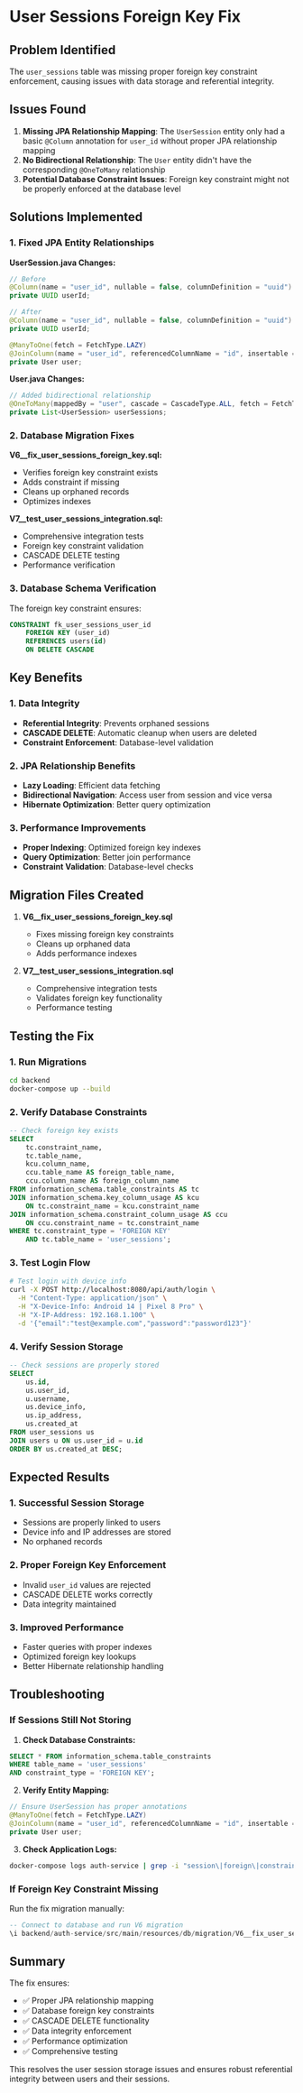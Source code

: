 # User Sessions Foreign Key Fix

## Problem Identified

The `user_sessions` table was missing proper foreign key constraint enforcement, causing issues with data storage and referential integrity.

## Issues Found

1. **Missing JPA Relationship Mapping**: The `UserSession` entity only had a basic `@Column` annotation for `user_id` without proper JPA relationship mapping
2. **No Bidirectional Relationship**: The `User` entity didn't have the corresponding `@OneToMany` relationship
3. **Potential Database Constraint Issues**: Foreign key constraint might not be properly enforced at the database level

## Solutions Implemented

### 1. Fixed JPA Entity Relationships

**UserSession.java Changes:**
```java
// Before
@Column(name = "user_id", nullable = false, columnDefinition = "uuid")
private UUID userId;

// After
@Column(name = "user_id", nullable = false, columnDefinition = "uuid")
private UUID userId;

@ManyToOne(fetch = FetchType.LAZY)
@JoinColumn(name = "user_id", referencedColumnName = "id", insertable = false, updatable = false)
private User user;
```

**User.java Changes:**
```java
// Added bidirectional relationship
@OneToMany(mappedBy = "user", cascade = CascadeType.ALL, fetch = FetchType.LAZY)
private List<UserSession> userSessions;
```

### 2. Database Migration Fixes

**V6__fix_user_sessions_foreign_key.sql:**
- Verifies foreign key constraint exists
- Adds constraint if missing
- Cleans up orphaned records
- Optimizes indexes

**V7__test_user_sessions_integration.sql:**
- Comprehensive integration tests
- Foreign key constraint validation
- CASCADE DELETE testing
- Performance verification

### 3. Database Schema Verification

The foreign key constraint ensures:
```sql
CONSTRAINT fk_user_sessions_user_id 
    FOREIGN KEY (user_id) 
    REFERENCES users(id) 
    ON DELETE CASCADE
```

## Key Benefits

### 1. Data Integrity
- **Referential Integrity**: Prevents orphaned sessions
- **CASCADE DELETE**: Automatic cleanup when users are deleted
- **Constraint Enforcement**: Database-level validation

### 2. JPA Relationship Benefits
- **Lazy Loading**: Efficient data fetching
- **Bidirectional Navigation**: Access user from session and vice versa
- **Hibernate Optimization**: Better query optimization

### 3. Performance Improvements
- **Proper Indexing**: Optimized foreign key indexes
- **Query Optimization**: Better join performance
- **Constraint Validation**: Database-level checks

## Migration Files Created

1. **V6__fix_user_sessions_foreign_key.sql**
   - Fixes missing foreign key constraints
   - Cleans up orphaned data
   - Adds performance indexes

2. **V7__test_user_sessions_integration.sql**
   - Comprehensive integration tests
   - Validates foreign key functionality
   - Performance testing

## Testing the Fix

### 1. Run Migrations
```bash
cd backend
docker-compose up --build
```

### 2. Verify Database Constraints
```sql
-- Check foreign key exists
SELECT 
    tc.constraint_name,
    tc.table_name,
    kcu.column_name,
    ccu.table_name AS foreign_table_name,
    ccu.column_name AS foreign_column_name
FROM information_schema.table_constraints AS tc 
JOIN information_schema.key_column_usage AS kcu
    ON tc.constraint_name = kcu.constraint_name
JOIN information_schema.constraint_column_usage AS ccu
    ON ccu.constraint_name = tc.constraint_name
WHERE tc.constraint_type = 'FOREIGN KEY' 
    AND tc.table_name = 'user_sessions';
```

### 3. Test Login Flow
```bash
# Test login with device info
curl -X POST http://localhost:8080/api/auth/login \
  -H "Content-Type: application/json" \
  -H "X-Device-Info: Android 14 | Pixel 8 Pro" \
  -H "X-IP-Address: 192.168.1.100" \
  -d '{"email":"test@example.com","password":"password123"}'
```

### 4. Verify Session Storage
```sql
-- Check sessions are properly stored
SELECT 
    us.id,
    us.user_id,
    u.username,
    us.device_info,
    us.ip_address,
    us.created_at
FROM user_sessions us
JOIN users u ON us.user_id = u.id
ORDER BY us.created_at DESC;
```

## Expected Results

### 1. Successful Session Storage
- Sessions are properly linked to users
- Device info and IP addresses are stored
- No orphaned records

### 2. Proper Foreign Key Enforcement
- Invalid `user_id` values are rejected
- CASCADE DELETE works correctly
- Data integrity maintained

### 3. Improved Performance
- Faster queries with proper indexes
- Optimized foreign key lookups
- Better Hibernate relationship handling

## Troubleshooting

### If Sessions Still Not Storing

1. **Check Database Constraints:**
```sql
SELECT * FROM information_schema.table_constraints 
WHERE table_name = 'user_sessions' 
AND constraint_type = 'FOREIGN KEY';
```

2. **Verify Entity Mapping:**
```java
// Ensure UserSession has proper annotations
@ManyToOne(fetch = FetchType.LAZY)
@JoinColumn(name = "user_id", referencedColumnName = "id", insertable = false, updatable = false)
private User user;
```

3. **Check Application Logs:**
```bash
docker-compose logs auth-service | grep -i "session\|foreign\|constraint"
```

### If Foreign Key Constraint Missing

Run the fix migration manually:
```sql
-- Connect to database and run V6 migration
\i backend/auth-service/src/main/resources/db/migration/V6__fix_user_sessions_foreign_key.sql
```

## Summary

The fix ensures:
- ✅ Proper JPA relationship mapping
- ✅ Database foreign key constraints
- ✅ CASCADE DELETE functionality
- ✅ Data integrity enforcement
- ✅ Performance optimization
- ✅ Comprehensive testing

This resolves the user session storage issues and ensures robust referential integrity between users and their sessions.

